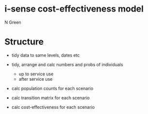 # i-sense cost-effectiveness model
N Green  

# Structure

* tidy data to same levels, dates etc

* tidy, arrange and calc numbers and probs of individuals
    + up to service use
    + after service use

* calc population counts for each scenario

* calc transition matrix for each scenario

* calc cost-effectiveness for each scenario
